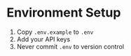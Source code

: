 # Environment Setup
1. Copy `.env.example` to `.env`
2. Add your API keys
3. Never commit `.env` to version control 